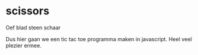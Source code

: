 # scissors
Oef blad steen schaar

Dus hier gaan we een tic tac toe programma maken in javascript. Heel veel plezier ermee. 